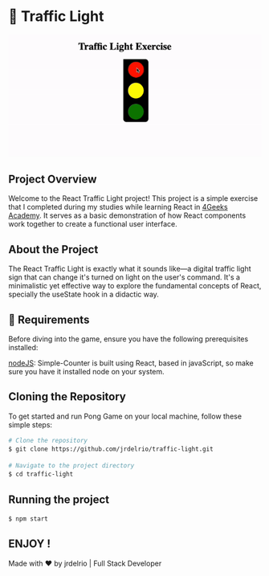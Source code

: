 
# 🚦 Traffic Light

<p align="center">
  <img src="image.gif" />
</p>

## Project Overview

Welcome to the React Traffic Light project! This project is a simple exercise that I completed during my studies while learning React in [4Geeks Academy](https://4geeks.com/). It serves as a basic demonstration of how React components work together to create a functional user interface.

## About the Project

The React Traffic Light is exactly what it sounds like—a digital traffic light sign that can change it's turned on light on the user's command. It's a minimalistic yet effective way to explore the fundamental concepts of React, specially the useState hook in a didactic way.

## 🔧 Requirements
Before diving into the game, ensure you have the following prerequisites installed:

[nodeJS](https://nodejs.org/en): Simple-Counter is built using React, based in javaScript, so make sure you have it installed node on your system.

## Cloning the Repository

To get started and run Pong Game on your local machine, follow these simple steps:

```bash
# Clone the repository
$ git clone https://github.com/jrdelrio/traffic-light.git

# Navigate to the project directory
$ cd traffic-light
```

## Running the project

```bash
$ npm start
```

## ENJOY !
Made with ❤️ by jrdelrio | Full Stack Developer